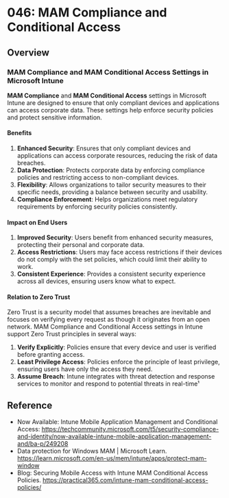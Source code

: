 # 046: MAM Compliance and Conditional Access

## Overview
### MAM Compliance and MAM Conditional Access Settings in Microsoft Intune

**MAM Compliance** and **MAM Conditional Access** settings in Microsoft Intune are designed to ensure that only compliant devices and applications can access corporate data. These settings help enforce security policies and protect sensitive information.

#### Benefits
1. **Enhanced Security**: Ensures that only compliant devices and applications can access corporate resources, reducing the risk of data breaches.
2. **Data Protection**: Protects corporate data by enforcing compliance policies and restricting access to non-compliant devices.
3. **Flexibility**: Allows organizations to tailor security measures to their specific needs, providing a balance between security and usability.
4. **Compliance Enforcement**: Helps organizations meet regulatory requirements by enforcing security policies consistently.


#### Impact on End Users
1. **Improved Security**: Users benefit from enhanced security measures, protecting their personal and corporate data.
2. **Access Restrictions**: Users may face access restrictions if their devices do not comply with the set policies, which could limit their ability to work.
3. **Consistent Experience**: Provides a consistent security experience across all devices, ensuring users know what to expect.

#### Relation to Zero Trust
Zero Trust is a security model that assumes breaches are inevitable and focuses on verifying every request as though it originates from an open network. MAM Compliance and Conditional Access settings in Intune support Zero Trust principles in several ways:

1. **Verify Explicitly**: Policies ensure that every device and user is verified before granting access.
2. **Least Privilege Access**: Policies enforce the principle of least privilege, ensuring users have only the access they need.
3. **Assume Breach**: Intune integrates with threat detection and response services to monitor and respond to potential threats in real-time¹


## Reference

* Now Available: Intune Mobile Application Management and Conditional Access: https://techcommunity.microsoft.com/t5/security-compliance-and-identity/now-available-intune-mobile-application-management-and/ba-p/249208
* Data protection for Windows MAM | Microsoft Learn. https://learn.microsoft.com/en-us/mem/intune/apps/protect-mam-window
* Blog: Securing Mobile Access with Intune MAM Conditional Access Policies. https://practical365.com/intune-mam-conditional-access-policies/

